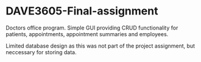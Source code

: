 # DAVE3605-Final-assignment

Doctors office program. Simple GUI providing CRUD functionality for patients, appointments, appointment summaries and employees. 

Limited database design as this was not part of the project assignment, but neccessary for storing data.
